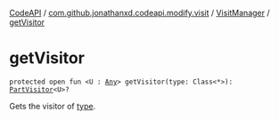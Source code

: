 [CodeAPI](../../index.md) / [com.github.jonathanxd.codeapi.modify.visit](../index.md) / [VisitManager](index.md) / [getVisitor](.)

# getVisitor

`protected open fun <U : `[`Any`](https://kotlinlang.org/api/latest/jvm/stdlib/kotlin/-any/index.html)`> getVisitor(type: Class<*>): `[`PartVisitor`](../-part-visitor/index.md)`<U>?`

Gets the visitor of [type](get-visitor.md#com.github.jonathanxd.codeapi.modify.visit.VisitManager$getVisitor(java.lang.Class((kotlin.Any)))/type).

